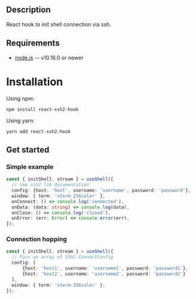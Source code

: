## Description

React hook to init shell connection via ssh.

## Requirements
* [node.js](http://nodejs.org/) -- v10.16.0 or newer
# Installation
Using npm:

    npm install react-ssh2-hook
Using yarn:

    yarn add react-ssh2-hook
## Get started
### Simple example
```typescript
const { initShell, stream } = useShell({
  // See ssh2 lib documentation
  config: {host: 'host', username: 'username', password: 'password'},
  window: { term: 'xterm-256color' },
  onConnect: () => console.log('connected'),
  onData: (data: string) => console.log(data),
  onClose: () => console.log('closed'),
  onError: (err: Error) => console.error(err),
});
```
### Connection hopping
```typescript
const { initShell, stream } = useShell({
  // Pass an array of SSH2 ConnectConfig
  config: [
      {host: 'host1', username: 'username1', password: 'password1'},
      {host: 'host2', username: 'username2', password: 'password2'}
  ],
  window: { term: 'xterm-256color' },
});
```
